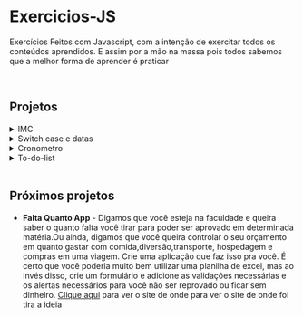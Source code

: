 # Exercicios-JS

Exercícios Feitos com Javascript, com a intenção de exercitar todos os conteúdos aprendidos. E assim por a mão na massa pois todos sabemos que a melhor forma de aprender é praticar 

<br>

## Projetos

<details>
  <summary>IMC</summary>
  <p> Neste mini projeto foi possível exercitar manipulação de elementos HTML em umá pagina e exercitar um pouco mais o conhecimento sobre funções.<a href="https://marcosoliveira20.github.io/Exercicios-JS/IMC/" target="_blank"> Clique aqui </a> e dê uma olhadinha no projeto funcional no github pages</p>
    <ul>
      <img src="img/imc.gif">
    </ul>
  

</details>

<details>
    <summary>Switch case e datas</summary>
  <p> Neste mini projeto foi possível exercitar manipulação de elementos HTML junto com manipulação de datas e sem esquecer do uso do switch case <a href="https://marcosoliveira20.github.io/Exercicios-JS/Switch-case-date/" target="_blank">. Clique aqui </a> e dê uma olhadinha no projeto funcional no github pages</p>
    <ul>
      <img src="img/data.png">
    </ul>
</details>

<details>
    <summary>Cronometro</summary>
  <p> Neste mini projeto foi possível exercitar manipulação de elementos HTML junto com manipulação de tempo com funções nativas de JS <a href="https://marcosoliveira20.github.io/Exercicios-JS/cronometro/" target="_blank">. Clique aqui </a> e dê uma olhadinha no projeto funcional no github pages</p>
    <ul>
      <img src="img/cronometro.gif">
    </ul>
</details>


<details>
    <summary>To-do-list</summary>
  <p> Neste mini projeto foi possível exercitar manipulação de elementos HTML. Além disto foi possível usar o Local Storage para guardar as tarefas do user e assim mesmo que ele recarregue a pag não perderá as tarefas salvas <a href="https://marcosoliveira20.github.io/Exercicios-JS/to-do-list/" target="_blank">. Clique aqui </a> e dê uma olhadinha no projeto funcional no github pages</p>
    <ul>
      <img src="img/to-do-list.gif">
    </ul>
</details>

<br>

## Próximos projetos

- **Falta Quanto App** - Digamos que você esteja na faculdade e queira saber o quanto falta você tirar para poder ser aprovado em determinada matéria.Ou ainda, digamos que você queira controlar o seu orçamento em quanto gastar com comida,diversão,transporte, hospedagem e compras em uma viagem. Crie uma aplicação que faz isso pra você. É certo que você poderia muito bem utilizar uma planilha de excel, mas ao invés disso, crie um formulário e adicione as validações necessárias e os alertas necessários para você não ser reprovado ou ficar sem dinheiro. <a href="http://programadorobjetivo.co/simples-projetos-para-aprender-javascript/"> Clique aqui</a> para ver o site de onde para ver o site de onde foi tira a ideia 

